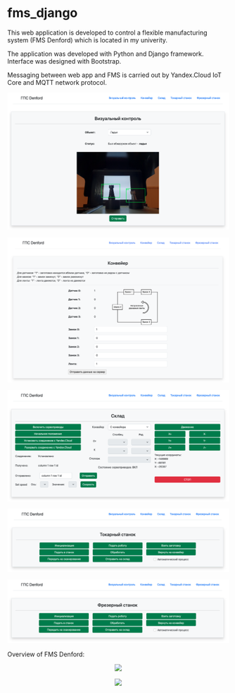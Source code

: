 # fms_django
This web application is developed to control a flexible manufacturing system (FMS Denford) which is located in my univerity.

The application was developed with Python and Django framework. Interface was designed with Bootstrap.

Messaging between web app and FMS is carried out by Yandex.Cloud IoT Core and MQTT network protocol.

![alt text](https://github.com/ivan-zimin/fms_django/blob/main/screenshots/visual_control.png?raw=true)

![alt text](https://github.com/ivan-zimin/fms_django/blob/main/screenshots/conveyor.png?raw=true)

![alt text](https://github.com/ivan-zimin/fms_django/blob/main/screenshots/warehouse.png?raw=true)

![alt text](https://github.com/ivan-zimin/fms_django/blob/main/screenshots/lathe_machine.png?raw=true)

![alt text](https://github.com/ivan-zimin/fms_django/blob/main/screenshots/milling_machine.png?raw=true)



Overview of FMS Denford:

<p align="center">
  <img src="https://img-fotki.yandex.ru/get/5308/128889883.2f/0_504c1_74b45eb4_XL.jpg">
</p>
<p align="center">
  <img src="https://img-fotki.yandex.ru/get/5308/128889883.2f/0_504c0_55afb294_XL.jpg">
</p>
